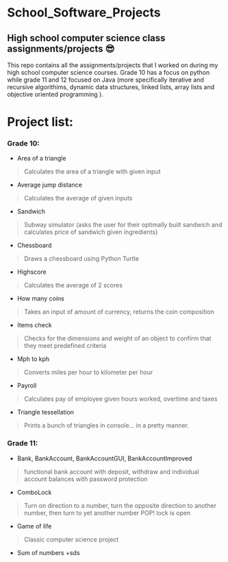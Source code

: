 # School_Software_Projects

## High school computer science class assignments/projects 😎

This repo contains all the assignments/projects that I worked on during my high school computer science courses. Grade 10 has a focus on python while grade 11 and 12 focused on Java (more specifically iterative and recursive algorithims, dynamic data structures, linked lists, array lists and objective oriented programming ). 

# Project list:
### Grade 10: 
- Area of a triangle 
> Calculates the area of a triangle with given input
- Average jump distance
> Calculates the average of given inputs
- Sandwich 
> Subway simulator (asks the user for their optimally built sandwich and calculates price of sandwich given ingredients)
- Chessboard
> Draws a chessboard using Python Turtle
- Highscore
> Calculates the average of 2 scores
- How many coins
> Takes an input of amount of currency, returns the coin composition
- Items check
> Checks for the dimensions and weight of an object to confirm that they meet predefined criteria
- Mph to kph
> Converts miles per hour to kilometer per hour
- Payroll
> Calculates pay of employee given hours worked, overtime and taxes
- Triangle tessellation
> Prints a bunch of triangles in console... in a pretty manner.

### Grade 11:
- Bank, BankAccount, BankAccountGUI, BankAccountImproved
> functional bank account with deposit, withdraw and individual account balances with password protection
- ComboLock
> Turn on direction to a number, turn the opposite direction to another number, then turn to yet another number POP! lock is open
- Game of life
> Classic computer science project
- Sum of numbers
+sds

